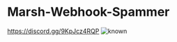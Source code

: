 # Marsh-Webhook-Spammer
https://discord.gg/9KpJcz4RQP
![known](https://user-images.githubusercontent.com/106053024/186111798-557052e8-fcf8-4c55-82a8-fc65bbac9d66.png)
